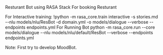 Resturant Bot using RASA Stack For booking Resturant

For Interactive training:
!python -m rasa_core.train interactive -s stories.md --nlu models/nlu/ResBot -d domain.yml -o models/dialogue --verbose --endpoints endpoints.yml
For Running Bot
python -m rasa_core.run --core models/dialogue --nlu models/nlu/default/ResBot --verbose --endpoints endpoints.yml

Note: First try to develop MoodBot.
